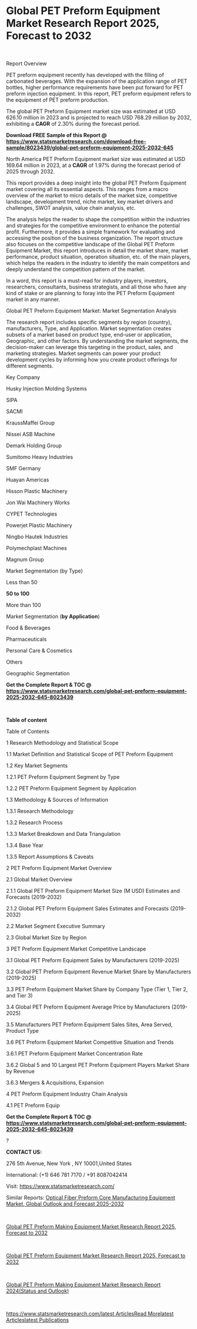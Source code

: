 <h1>Global PET Preform Equipment Market Research Report 2025, Forecast to 2032</h1><br/><p>Report Overview</p>
 
 
 
 <p>PET preform equipment recently has developed with the filling of carbonated beverages. With the expansion of the application range of PET bottles, higher performance requirements have been put forward for PET preform injection equipment. In this report, PET preform equipment refers to the equipment of PET preform production.</p>
 
 
 
 <p>The global PET Preform Equipment market size was estimated at USD 626.10 million in 2023 and is projected to reach USD 768.29 million by 2032, exhibiting a <strong>CAGR</strong> of 2.30% during the forecast period.</p>
 
 
 
 <p><strong>Download FREE Sample of this Report @ <a href="https://www.statsmarketresearch.com/download-free-sample/8023439/global-pet-preform-equipment-2025-2032-645">https://www.statsmarketresearch.com/download-free-sample/8023439/global-pet-preform-equipment-2025-2032-645</a></strong></p>
 
 
 
 <p>North America PET Preform Equipment market size was estimated at USD 169.64 million in 2023, at a <strong>CAGR</strong> of 1.97% during the forecast period of 2025 through 2032.</p>
 
 
 
 <p>This report provides a deep insight into the global PET Preform Equipment market covering all its essential aspects. This ranges from a macro overview of the market to micro details of the market size, competitive landscape, development trend, niche market, key market drivers and challenges, SWOT analysis, value chain analysis, etc.</p>
 
 
 
 <p>The analysis helps the reader to shape the competition within the industries and strategies for the competitive environment to enhance the potential profit. Furthermore, it provides a simple framework for evaluating and accessing the position of the business organization. The report structure also focuses on the competitive landscape of the Global PET Preform Equipment Market, this report introduces in detail the market share, market performance, product situation, operation situation, etc. of the main players, which helps the readers in the industry to identify the main competitors and deeply understand the competition pattern of the market.</p>
 
 
 
 <p>In a word, this report is a must-read for industry players, investors, researchers, consultants, business strategists, and all those who have any kind of stake or are planning to foray into the PET Preform Equipment market in any manner.</p>
 
 
 
 <p>Global PET Preform Equipment Market: Market Segmentation Analysis</p>
 
 
 
 <p>The research report includes specific segments by region (country), manufacturers, Type, and Application. Market segmentation creates subsets of a market based on product type, end-user or application, Geographic, and other factors. By understanding the market segments, the decision-maker can leverage this targeting in the product, sales, and marketing strategies. Market segments can power your product development cycles by informing how you create product offerings for different segments.</p>
 
 
 
 <p>Key Company</p>
 
 
 
 <p>Husky Injection Molding Systems</p>
 
 
 
 <p>SIPA</p>
 
 
 
 <p>SACMI</p>
 
 
 
 <p>KraussMaffei Group</p>
 
 
 
 <p>Nissei ASB Machine</p>
 
 
 
 <p>Demark Holding Group</p>
 
 
 
 <p>Sumitomo Heavy Industries</p>
 
 
 
 <p>SMF Germany</p>
 
 
 
 <p>Huayan Americas</p>
 
 
 
 <p>Hisson Plastic Machinery</p>
 
 
 
 <p>Jon Wai Machinery Works</p>
 
 
 
 <p>CYPET Technologies</p>
 
 
 
 <p>Powerjet Plastic Machinery</p>
 
 
 
 <p>Ningbo Hautek Industries</p>
 
 
 
 <p>Polymechplast Machines</p>
 
 
 
 <p>Magnum Group</p>
 
 
 
 <p>Market Segmentation (by Type)</p>
 
 
 
 <p>Less than 50</p>
 
 
 
 <p><strong>50 to 100</strong></p>
 
 
 
 <p>More than 100</p>
 
 
 
 <p>Market Segmentation (<strong>by Application</strong>)</p>
 
 
 
 <p>Food & Beverages</p>
 
 
 
 <p>Pharmaceuticals</p>
 
 
 
 <p>Personal Care & Cosmetics</p>
 
 
 
 <p>Others</p>
 
 
 
 <p>Geographic Segmentation</p>
 
 
 
 <div><b>Get the Complete Report & TOC @ <a href="https://www.statsmarketresearch.com/global-pet-preform-equipment-2025-2032-645-8023439">https://www.statsmarketresearch.com/global-pet-preform-equipment-2025-2032-645-8023439</a></b></div>
 
 
 
 <p><br />
 
 <b>Table of content</b></p>
 
 
 
 <p>Table of Contents<br />
 
 1 Research Methodology and Statistical Scope<br />
 
 1.1 Market Definition and Statistical Scope of PET Preform Equipment<br />
 
 1.2 Key Market Segments<br />
 
 1.2.1 PET Preform Equipment Segment by Type<br />
 
 1.2.2 PET Preform Equipment Segment by Application<br />
 
 1.3 Methodology & Sources of Information<br />
 
 1.3.1 Research Methodology<br />
 
 1.3.2 Research Process<br />
 
 1.3.3 Market Breakdown and Data Triangulation<br />
 
 1.3.4 Base Year<br />
 
 1.3.5 Report Assumptions & Caveats<br />
 
 2 PET Preform Equipment Market Overview<br />
 
 2.1 Global Market Overview<br />
 
 2.1.1 Global PET Preform Equipment Market Size (M USD) Estimates and Forecasts (2019-2032)<br />
 
 2.1.2 Global PET Preform Equipment Sales Estimates and Forecasts (2019-2032)<br />
 
 2.2 Market Segment Executive Summary<br />
 
 2.3 Global Market Size by Region<br />
 
 3 PET Preform Equipment Market Competitive Landscape<br />
 
 3.1 Global PET Preform Equipment Sales by Manufacturers (2019-2025)<br />
 
 3.2 Global PET Preform Equipment Revenue Market Share by Manufacturers (2019-2025)<br />
 
 3.3 PET Preform Equipment Market Share by Company Type (Tier 1, Tier 2, and Tier 3)<br />
 
 3.4 Global PET Preform Equipment Average Price by Manufacturers (2019-2025)<br />
 
 3.5 Manufacturers PET Preform Equipment Sales Sites, Area Served, Product Type<br />
 
 3.6 PET Preform Equipment Market Competitive Situation and Trends<br />
 
 3.6.1 PET Preform Equipment Market Concentration Rate<br />
 
 3.6.2 Global 5 and 10 Largest PET Preform Equipment Players Market Share by Revenue<br />
 
 3.6.3 Mergers & Acquisitions, Expansion<br />
 
 4 PET Preform Equipment Industry Chain Analysis<br />
 
 4.1 PET Preform Equip</p>
 
 
 
 <div><b>Get the Complete Report & TOC @ <a href="https://www.statsmarketresearch.com/global-pet-preform-equipment-2025-2032-645-8023439">https://www.statsmarketresearch.com/global-pet-preform-equipment-2025-2032-645-8023439</a></b></div>
 
 
 
 <p>? </p>
 
 
 
 <p><b>CONTACT US:</b><br />
 
 276 5th Avenue, New York , NY 10001,United States<br />
 
 International: (+1) 646 781 7170 / +91 8087042414<br />
 
 Visit: <a href="https://www.statsmarketresearch.com/">https://www.statsmarketresearch.com/</a><br />
 
 Similar Reports: <a href="https://www.statsmarketresearch.com/global-pet-preform-equipment-2025-2032-645-8023439">Optical Fiber Preform Core Manufacturing Equipment Market, Global Outlook and Forecast 2025-2032</a><br />
 
 <br />
 
 <a href="https://www.statsmarketresearch.com/global-pet-preform-equipment-2025-2032-645-8023439">Global PET Preform Making Equipment Market Research Report 2025, Forecast to 2032</a><br />
 
 <br />
 
 <a href="https://www.statsmarketresearch.com/global-pet-preform-equipment-2025-2032-645-8023439">Global PET Preform Equipment Market Research Report 2025, Forecast to 2032</a><br />
 
 <br />
 
 <a href="https://www.statsmarketresearch.com/global-pet-preform-equipment-2025-2032-645-8023439">Global PET Preform Making Equipment Market Research Report 2024(Status and Outlook)</a><br />
 
 <br />
 
 <a href="https://gyeongbokgung.com">https://www.statsmarketresearch.com/</a><a href="https://hallyeomaritime.com">latest Articles</a><a href="https://jingwansa.com">Read More</a><a href="https://nguoiviet.jp/">latest Articles</a><a href="https://www.intelmarketresearch.com/">latest Publications</a></p>